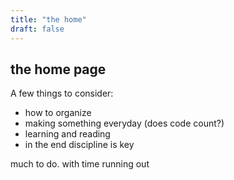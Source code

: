 ```yaml
---
title: "the home"
draft: false
---
```


## the home page

A few things to consider:

* how to organize
* making something everyday (does code count?)
* learning and reading
* in the end discipline is key

much to do. with time running out
